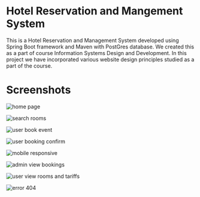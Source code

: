 # Hotel Reservation and Mangement System
This is a Hotel Reservation and Management System developed using Spring Boot framework and Maven with PostGres database. We created this as a part of 
course Information Systems Design and Development. In this project we have incorporated various website design principles studied as a part of the course.
# Screenshots

![home page](https://user-images.githubusercontent.com/18483671/38232423-8e0fed86-36dc-11e8-8aac-030c54b9d9c2.jpg)

![search rooms](https://user-images.githubusercontent.com/18483671/38232439-a0afbbce-36dc-11e8-89f9-5cc7f724440b.jpg)

![user book event](https://user-images.githubusercontent.com/18483671/38232445-a68d4912-36dc-11e8-8aab-c3016597d07e.jpg)

![user booking confirm](https://user-images.githubusercontent.com/18483671/38232448-a8ba87b8-36dc-11e8-9fed-3ffc80d673cd.jpg)

![mobile responsive](https://user-images.githubusercontent.com/18483671/38232462-b9ef10c6-36dc-11e8-9173-8bf72604ae67.jpg)

![admin view bookings](https://user-images.githubusercontent.com/18483671/38232467-c4d7eb34-36dc-11e8-8399-4087f5570a18.jpg)

![user view rooms and tariffs](https://user-images.githubusercontent.com/18483671/38232472-cac070ac-36dc-11e8-8017-053d8b450b11.jpg)

![error 404](https://user-images.githubusercontent.com/18483671/38232665-862f23f6-36dd-11e8-9eca-255ed344d2f2.jpg)





